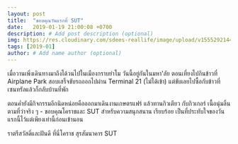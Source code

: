 ```yaml
---
layout: post
title:  "ขอบคุณวันแรกที่ SUT"
date:   2019-01-19 21:00:08 +0700
description: # Add post description (optional)
img: https://res.cloudinary.com/sdees-reallife/image/upload/v1555292144/20190120_095406-COLLAGE.jpg # Add image post (optional)
tags: [2019-01]
author: # Add name author (optional)
---
```

เมื่อวานเพิ่งเดินทางมาถึงได้วนไปในเมืองกราบย่าโม วันนี้อยู่กันในมหา'ลัย ตอนเที่ยงไปกินข้าวที่ Airplane Park สอบเสร็จขับรถออกไปผ่าน Terminal 21 (ไม่ได้เข้า) แต่ขับเลยไปซื้อกับข้าวที่เซนทรัลแล้วก็กลับบ้านที่พัก

ตอนค่ำยังมีกิจกรรมอีกนิดหน่อยคือออกมาเดินงานเกษตรแฟร์ แล้วทานกิวเตียว กับกิวเกอร์ เนื้อนุ่มลิ้นตามที่ว่าจริง ๆ - ขอบคุณโคราชและ SUT สำหรับความสนุกสนาน เรียบร้อย เป็นที่ประทับใจของวันแรกนี้ไว้แต่เพียงเท่านี้ก่อนเข้านอน

ราตรีสวัสดิ์และฝันดี ที่นี่โคราช สุรสัมนาคาร SUT
